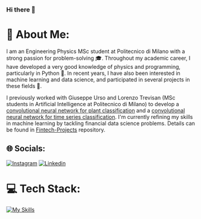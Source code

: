 ### Hi there 👋

# 💫 About Me:
I am an Engineering Physics MSc student at Politecnico di Milano with a strong passion for problem-solving :mortar_board:. Throughout my academic career, I have developed a very good knowledge of physics and programming, particularly in Python 🔭. In recent years, I have also been interested in machine learning and data science, and participated in several projects in these fields 🌱.

I previously worked with Giuseppe Urso and Lorenzo Trevisan (MSc students in Artificial Intelligence at Politecnico di Milano) to develop a [convolutional neural network for plant classification](https://github.com/ursogiuseppe/AN2DL-CNN-for-plant-classification) and a [convolutional neural network for time series classification](https://github.com/ursogiuseppe/AN2DL-CNN-for-time-series-classification).
I'm currently refining my skills in machine learning by tackling financial data science problems. Details can be found in [Fintech-Projects](https://github.com/VenturelliMatteo/Fintech-Projects) repository.


## 🌐 Socials:
[![Instagram](https://skillicons.dev/icons?i=instagram)](https://instagram.com/ventu_00)
[![Linkedin](https://skillicons.dev/icons?i=linkedin)](https://linkedin.com/in/matteo-venturelli)

# 💻 Tech Stack:
[![My Skills](https://skillicons.dev/icons?i=c,latex,matlab,ps,py,pytorch,tensorflow)](https://skillicons.dev)
